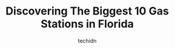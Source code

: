 ---
layout: ampstory
image: https://i0.wp.com/paketmu.com/wp-content/uploads/2023/06/shell-0-in-florida-1686365031.jpeg?resize=640,853
author: techidn
featured: false
description: Explore the diverse Gas Station scene in Florida, home to an incredible selection of 10 establishments catering to every taste. Whether youre in search of iconic favorites or undiscovered t
title: Discovering The Biggest 10 Gas Stations in Florida
cover:
   title: Discovering The Biggest 10 Gas Stations in Florida
   subtitle: RICKPATE
   background: https://paketmu.com/wp-content/uploads/2023/06/shell-0-in-florida-1686365031.jpeg

pages: 
 - layout: thirds
   top: <h1>#1 Chevron Miami</h1>
   bottom: "<p>The pumps at this gas station are so slow. I have never experienced pumps this slow. I had a little Toyota Corolla and it probably took me 15 minutes to fill up that litt</p>"
   background: https://paketmu.com/wp-content/uploads/2023/06/shell-1-in-florida-1686365032.jpeg
   backgroundblur: true
 - layout: thirds
   top: <h1>#2 Loves Travel Stop</h1>
   bottom: "<p>As Loves go this one earns 5 stars!!The restaurant and the restrooms were spotless! The boys at the tire shop were incredibly courteous helpful and fast! I would definite</p>"
   background: https://paketmu.com/wp-content/uploads/2023/06/shell-2-in-florida-1686365032.jpeg
   cta:
      link: https://paketmu.com/discovering-the-biggest-10-gas-stations-in-florida/
      text: Discovering The Biggest 10 Gas Stations in Florida
 - layout: thirds
   top: <h1>#3 Wawa</h1>
   bottom: "<p>Wawa is a great place to make a quick stop for gas, snacks, coffee, soft drinks, or just some grub to keep you from getting too hungry. The quality of food and service th</p>"
   background: https://paketmu.com/wp-content/uploads/2023/06/shell-3-in-florida-1686365034.jpeg
   cta:
      link: https://paketmu.com/discovering-the-biggest-10-gas-stations-in-florida/
      text: Discovering The Biggest 10 Gas Stations in Florida
 - layout: thirds
   top: <h1>#4 Shell</h1>
   bottom: "<p>Mile Marker, 263 Floridas Turnpike, Orlando, FL 32835, United States</p>"
   background: https://images.unsplash.com/photo-1574169208507-84376144848b?ixlib=rb-4.0.3&ixid=MnwxMjA3fDB8MHxwaG90by1wYWdlfHx8fGVufDB8fHx8&auto=format&fit=crop&w=640&h=853&q=80
   cta:
      link: https://paketmu.com/discovering-the-biggest-10-gas-stations-in-florida/
      text: Discovering The Biggest 10 Gas Stations in Florida
 - layout: thirds
   top: <h1>#5 Exxon</h1>
   bottom: "<p>5330 Ave Maria Blvd, Ave Maria, FL 34142, United States</p>"
   background: https://images.unsplash.com/photo-1534312527009-56c7016453e6?ixlib=rb-4.0.3&ixid=MnwxMjA3fDB8MHxwaG90by1wYWdlfHx8fGVufDB8fHx8&auto=format&fit=crop&w=640&h=853&q=80
   cta:
      link: https://paketmu.com/discovering-the-biggest-10-gas-stations-in-florida/
      text: Discovering The Biggest 10 Gas Stations in Florida
 - layout: thirds
   top: <h1>#6 Shell</h1>
   bottom: "<p>10 SE 1st Ave, Florida City, FL 33034, United States</p>"
   background: https://images.unsplash.com/photo-1567095761054-7a02e69e5c43?ixlib=rb-4.0.3&ixid=MnwxMjA3fDB8MHxwaG90by1wYWdlfHx8fGVufDB8fHx8&auto=format&fit=crop&w=640&h=853&q=80
   cta:
      link: https://paketmu.com/discovering-the-biggest-10-gas-stations-in-florida/
      text: Discovering The Biggest 10 Gas Stations in Florida
 - layout: thirds
   top: <h1>#7 Mobil</h1>
   bottom: "<p>542621 US, US-1, Callahan, FL 32011, United States</p>"
   background: https://images.unsplash.com/photo-1567360425618-1594206637d2?ixlib=rb-4.0.3&ixid=MnwxMjA3fDB8MHxwaG90by1wYWdlfHx8fGVufDB8fHx8&auto=format&fit=crop&w=640&h=853&q=80
   cta:
      link: https://paketmu.com/discovering-the-biggest-10-gas-stations-in-florida/
      text: Discovering The Biggest 10 Gas Stations in Florida
 - layout: thirds
   middle: Continue reading...
   background: https://images.unsplash.com/photo-1527066579998-dbbae57f45ce?ixlib=rb-4.0.3&ixid=MnwxMjA3fDB8MHxwaG90by1wYWdlfHx8fGVufDB8fHx8&auto=format&fit=crop&w=640&h=853&q=80
   cta:
      link: https://paketmu.com/discovering-the-biggest-10-gas-stations-in-florida/
      text: Discovering The Biggest 10 Gas Stations in Florida
      
---